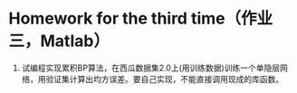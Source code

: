 # Homework for the third time（作业三，Matlab）

1.	试编程实现累积BP算法，在西瓜数据集2.0上(用训练数据)训练一个单隐层网络，用验证集计算出均方误差。要自己实现，不能直接调用现成的库函数。
